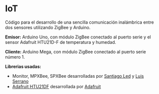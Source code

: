 # IoT
Código para el desarrollo de una sencilla comunicación inalámbrica entre dos sensores utilizando ZigBee y Arduino.

**Emisor:** Arduino Uno, con módulo ZigBee conectado al puerto serie y el sensor Adafruit HTU21D-F de temperatura y humedad.

**Cliente:** Arduino Mega, con módulo ZigBee conectado al puerto serie número 1.

**Librerias usadas:**
  - Monitor, MPXBee, SPXBee desarrolladas por [Santiago Led](https://www.unavarra.es/pdi?uid=4361&dato=descripcion) y [Luis Serrano](https://www.unavarra.es/pdi?uid=494)
  - [Adafruit HTU21DF](https://github.com/adafruit/Adafruit_HTU21DF_Library) desarrollada por [Adafruit](https://www.adafruit.com/)
